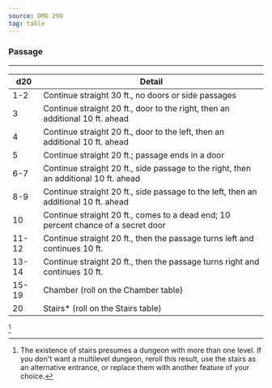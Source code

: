 ```yaml
---
source: DMG 290
tag: table
---
```


### Passage
---
|d20|Detail|
|----|------------|
|1-2|Continue straight 30 ft., no doors or side passages|
|3|Continue straight 20 ft., door to the right, then an additional 10 ft. ahead|
|4|Continue straight 20 ft., door to the left, then an additional 10 ft. ahead|
|5|Continue straight 20 ft.; passage ends in a door|
|6-7|Continue straight 20 ft., side passage to the right, then an additional 10 ft. ahead|
|8-9|Continue straight 20 ft., side passage to the left, then an additional 10 ft. ahead|
|10|Continue straight 20 ft., comes to a dead end; 10 percent chance of a secret door|
|11-12|Continue straight 20 ft., then the passage turns left and continues 10 ft.|
|13-14|Continue straight 20 ft., then the passage turns right and continues 10 ft.|
|15-19|Chamber (roll on the Chamber table)|
|20|Stairs*  (roll on the Stairs table)|
[^1] 

[^1]: The existence of stairs presumes a dungeon with more than one level. If you don't want a multilevel dungeon, reroll this result, use the stairs as an alternative entrance, or replace them with another feature of your choice.
